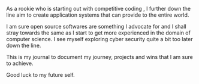 As a rookie who is starting out with competitive coding , I further down the line aim to create application systems that can provide to the entire world.

I am sure open source softwares are something I advocate for and I shall stray towards the same as I start to get more experienced in the domain of computer science. I see myself exploring cyber security quite a bit too later down the line.

This is my journal to document my journey, projects and wins that I am sure to achieve.

Good luck to my future self.
